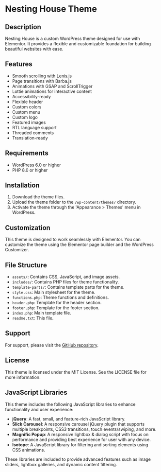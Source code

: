 # Nesting House Theme

## Description

Nesting House is a custom WordPress theme designed for use with Elementor. It provides a flexible and customizable foundation for building beautiful websites with ease.

## Features

- Smooth scrolling with Lenis.js
- Page transitions with Barba.js
- Animations with GSAP and ScrollTrigger
- Lottie animations for interactive content
- Accessibility-ready
- Flexible header
- Custom colors
- Custom menu
- Custom logo
- Featured images
- RTL language support
- Threaded comments
- Translation-ready

## Requirements

- WordPress 6.0 or higher
- PHP 8.0 or higher

## Installation

1. Download the theme files.
2. Upload the theme folder to the `/wp-content/themes/` directory.
3. Activate the theme through the 'Appearance > Themes' menu in WordPress.

## Customization

This theme is designed to work seamlessly with Elementor. You can customize the theme using the Elementor page builder and the WordPress Customizer.

## File Structure

- `assets/`: Contains CSS, JavaScript, and image assets.
- `includes/`: Contains PHP files for theme functionality.
- `template-parts/`: Contains template parts for the theme.
- `style.css`: Main stylesheet for the theme.
- `functions.php`: Theme functions and definitions.
- `header.php`: Template for the header section.
- `footer.php`: Template for the footer section.
- `index.php`: Main template file.
- `readme.txt`: This file.

## Support

For support, please visit the [GitHub repository](https://github.com/GustavoGomez092).

## License

This theme is licensed under the MIT License. See the LICENSE file for more information.

## JavaScript Libraries

This theme includes the following JavaScript libraries to enhance functionality and user experience:

- **jQuery**: A fast, small, and feature-rich JavaScript library.
- **Slick Carousel**: A responsive carousel jQuery plugin that supports multiple breakpoints, CSS3 transitions, touch events/swiping, and more.
- **Magnific Popup**: A responsive lightbox & dialog script with focus on performance and providing best experience for user with any device.
- **Isotope**: A JavaScript library for filtering and sorting elements using CSS animations.

These libraries are included to provide advanced features such as image sliders, lightbox galleries, and dynamic content filtering.
